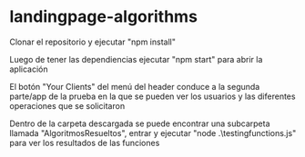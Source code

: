 # landingpage-algorithms

Clonar el repositorio y ejecutar "npm install"

Luego de tener las dependiencias ejecutar "npm start" para abrir la aplicación

El botón "Your Clients" del menú del header conduce a la segunda parte/app de la prueba en la que se pueden
ver los usuarios y las diferentes operaciones que se solicitaron

Dentro de la carpeta descargada se puede encontrar una subcarpeta llamada "AlgoritmosResueltos", entrar y ejecutar "node .\testingfunctions.js" para
ver los resultados de las funciones
